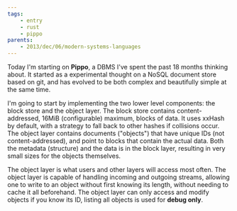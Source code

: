 ```yaml
---
tags:
	- entry
    - rust
    - pippo
parents:
	- 2013/dec/06/modern-systems-languages
---
```


Today I'm starting on **Pippo**, a DBMS I've spent the past 18 months thinking about. It started as a experimental thought on a NoSQL document store based on git, and has evolved to be both complex and beautifully simple at the same time.

I'm going to start by implementing the two lower level components: the block store and the object layer. The block store contains content-addressed, 16MiB (configurable) maximum, blocks of data. It uses xxHash by default, with a strategy to fall back to other hashes if collisions occur. The object layer contains documents ("objects") that have unique IDs (not content-addressed), and point to blocks that contain the actual data. Both the metadata (structure) and the data is in the block layer, resulting in very small sizes for the objects themselves.

The object layer is what users and other layers will access most often. The object layer is capable of handling incoming and outgoing streams, allowing one to write to an object without first knowing its length, without needing to cache it all beforehand. The object layer can only access and modify objects if you know its ID, listing all objects is used for **debug only**.